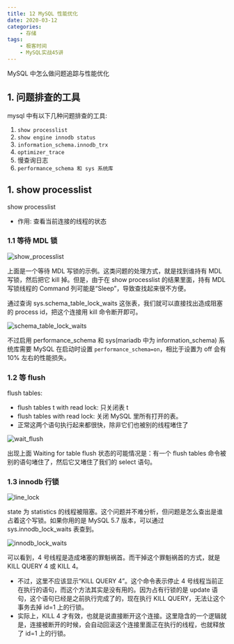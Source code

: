 ```yaml
---
title: 12 MySQL 性能优化
date: 2020-03-12
categories:
    - 存储
tags:
    - 极客时间
    - MySQL实战45讲
---
```


MySQL 中怎么做问题追踪与性能优化

<!-- more -->


## 1. 问题排查的工具
mysql 中有以下几种问题排查的工具:
1. `show processlist`
2. `show engine innodb status`
3. `information_schema.innodb_trx`
4. `optimizer_trace`
5. 慢查询日志
6. `performance_schema 和 sys 系统库`


## 1. show processlist
show processlist
- 作用: 查看当前连接的线程的状态

### 1.1 等待 MDL 锁
![show_processlist](/images/mysql/MySQL45讲/show_processlist.png)

上面是一个等待 MDL 写锁的示例。这类问题的处理方式，就是找到谁持有 MDL 写锁，然后把它 kill 掉。但是，由于在 show processlist 的结果里面，持有 MDL 写锁线程的 Command 列可能是“Sleep”，导致查找起来很不方便。

通过查询 sys.schema_table_lock_waits 这张表，我们就可以直接找出造成阻塞的 process id，把这个连接用 kill 命令断开即可。

![schema_table_lock_waits](/images/mysql/MySQL45讲/schema_table_lock_waits.png)


不过启用 performance_schema 和 sys(mariadb 中为 information_schema) 系统库需要 MySQL 在启动时设置 `performance_schema=on`，相比于设置为 off 会有 10% 左右的性能损失。


### 1.2 等 flush
flush tables:
- flush tables t with read lock: 只关闭表 t
- flush tables with read lock: 关闭 MySQL 里所有打开的表。
- 正常这两个语句执行起来都很快，除非它们也被别的线程堵住了

![wait_flush](/images/mysql/MySQL45讲/wait_flush.png)

出现上面 Waiting for table flush 状态的可能情况是：有一个 flush tables 命令被别的语句堵住了，然后它又堵住了我们的 select 语句。


### 1.3 innodb 行锁
![line_lock](/images/mysql/MySQL45讲/line_lock.png)

state 为 statistics 的线程被阻塞。这个问题并不难分析，但问题是怎么查出是谁占着这个写锁。如果你用的是 MySQL 5.7 版本，可以通过 sys.innodb_lock_waits 表查到。

![innodb_lock_waits](/images/mysql/MySQL45讲/innodb_lock_waits.png)

可以看到，4 号线程是造成堵塞的罪魁祸首。而干掉这个罪魁祸首的方式，就是 KILL QUERY 4 或 KILL 4。
- 不过，这里不应该显示“KILL QUERY 4”。这个命令表示停止 4 号线程当前正在执行的语句，而这个方法其实是没有用的。因为占有行锁的是 update 语句，这个语句已经是之前执行完成了的，现在执行 KILL QUERY，无法让这个事务去掉 id=1 上的行锁。
- 实际上，KILL 4 才有效，也就是说直接断开这个连接。这里隐含的一个逻辑就是，连接被断开的时候，会自动回滚这个连接里面正在执行的线程，也就释放了 id=1 上的行锁。


